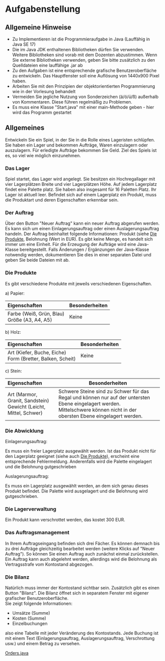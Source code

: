 # Aufgabenstellung

## Allgemeine Hinweise

- Zu Implementieren ist die Programmieraufgabe in Java (Lauffähig in Java SE 17)
- Die im Java JDK enthaltenen Bibliotheken dürfen Sie verwenden. Weitere Bibliotheken sind vorab mit dem Dozenten abzustimmen. Wenn Sie externe Bibliotheken verwenden, geben Sie bitte zusätzlich zu den Quelldateien eine lauffähige .jar ab
- Zu den Aufgaben ist eine entsprechende grafische Benutzeroberfläche zu entwickeln. Das Hauptfenster soll eine Auflösung von 1440x900 Pixel haben.
- Arbeiten Sie mit den Prinzipien der objektorientierten Programmierung wie in der Vorlesung behandelt
- Vermeiden Sie jegliche Nutzung von Sonderzeichen (ä/ö/ü/ß) außerhalb von Kommentaren. Diese führen regelmäßig zu Problemen.
- Es muss eine Klasse "Start.java" mit einer main-Methode geben - hier wird das Programm gestartet

## Allgemeines
Entwickeln Sie ein Spiel, in der Sie in die Rolle eines Lageristen schlüpfen. 
Sie haben ein Lager und bekommen Aufträge, Waren einzulagern oder auszulagern. 
Für erledigte Aufträge bekommen Sie Geld. Ziel des Spiels ist es, so viel wie 
möglich einzunehmen.

### Das Lager

Spiel startet, das Lager wird angelegt. Sie besitzen ein Hochregallager 
mit vier Lagerplätzen Breite und vier Lagerplätzen Höhe. Auf jedem Lagerplatz 
findet eine Palette platz. Sie haben also insgesamt für 16 Paletten Platz. 
Ihr Lager ist aktuell leer. Befindet sich auf einem Lagerplatz ein Produkt, 
muss die Produktart und deren Eigenschaften erkennbar sein.

### Der Auftrag

Über den Button "Neuer Auftrag" kann ein neuer Auftrag abgerufen werden. 
Es kann sich um einen Einlagerungsauftrag oder einen Auslagerungsauftrag 
handeln. Der Auftrag beinhaltet folgende Informationen: Produkt (siehe [Die Produkte](#die-produkte), 
Belohnung (Wert in EUR). Es gibt keine Menge, es handelt sich immer um 
eine Einheit. Für die Erzeugung der Aufträge wird eine Java-Klasse 
bereitgestellt. Falls Änderungen / Ergänzungen der Java-Klasse notwendig 
werden, dokumentieren Sie dies in einer separaten Datei und geben Sie beide 
Dateien mit ab.

### Die Produkte

Es gibt verschiedene Produkte mit jeweils verschiedenen Eigenschaften.

a) Papier:  

| Eigenschaften                                   | Besonderheiten  |
|:------------------------------------------------|-----------------|
| Farbe (Weiß, Grün, Blau)<br/>Größe (A3, A4, A5) | Keine           |


b) Holz:  

| Eigenschaften                                                   | Besonderheiten  |
|:----------------------------------------------------------------|-----------------|
| Art (Kiefer, Buche, Eiche) <br/> Form (Bretter, Balken, Scheit) | Keine           |

c) Stein:  

| Eigenschaften                                                         | Besonderheiten                                                                                                                                                                    |
|:----------------------------------------------------------------------|-----------------------------------------------------------------------------------------------------------------------------------------------------------------------------------|
| Art (Marmor, Granit, Sandstein) <br/>Gewicht (Leicht, Mittel, Schwer) | Schwere Steine sind zu Schwer für das Regal und können nur auf der untersten Ebene eingelagert werden. <br/> Mittelschwere können nicht in der obersten Ebene eingelagert werden. |

### Die Abwicklung

Einlagerungsauftrag:   
    
Es muss ein freier Lagerplatz ausgewählt werden. Ist 
das Produkt nicht für den Lagerplatz geeignet (siehe auch [Die Produkte](#die-produkte)), erscheint 
eine entsprechende Fehlermeldung. Anderenfalls wird die Palette eingelagert 
und die Belohnung gutgeschrieben  

Auslagerungsauftrag:   

Es muss ein Lagerplatz ausgewählt werden, an dem sich 
genau dieses Produkt befindet. Die Palette wird ausgelagert und die Belohnung 
wird gutgeschrieben.

### Die Lagerverwaltung

Ein Produkt kann verschrottet werden, das kostet 300 EUR.

### Das Auftragsmanagement

In Ihrem Auftragseingang befinden sich drei Fächer. Es können demnach bis zu 
drei Aufträge gleichzeitig bearbeitet werden (weitere Klicks auf "Neuer Auftrag"). 
So können Sie einen Auftrag auch zunächst einmal zurückstellen. Ein Auftrag 
kann auch abgelehnt werden, allerdings wird die Belohnung als Vertragsstrafe 
vom Kontostand abgezogen.

### Die Bilanz

Natürlich muss immer der Kontostand sichtbar sein. Zusätzlich gibt es einen 
Button "Bilanz". Die Bilanz öffnet sich in separatem Fenster mit eigener 
grafischer Benutzeroberfläche.  
Sie zeigt folgende Informationen: 
- Umsätze (Summe)
- Kosten (Summe) 
- Einzelbuchungen  

also eine Tabelle mit jeder 
Veränderung des Kontostands. Jede Buchung ist mit einem Text 
(Einlagerungsauftrag, Auslagerungsauftrag, Verschrottung usw.) und einem 
Betrag zu versehen.

[Orders.java](src/main/java/net/salig/lagerspiel/model/Orders.java)